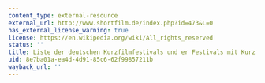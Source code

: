 ```yaml
---
content_type: external-resource
external_url: http://www.shortfilm.de/index.php?id=473&L=0
has_external_license_warning: true
license: https://en.wikipedia.org/wiki/All_rights_reserved
status: ''
title: Liste der deutschen Kurzfilmfestivals und er Festivals mit Kurzfilmen auf shortfilm.de
uid: 8e7ba01a-ea4d-4d91-85c6-62f99857211b
wayback_url: ''
---
```

